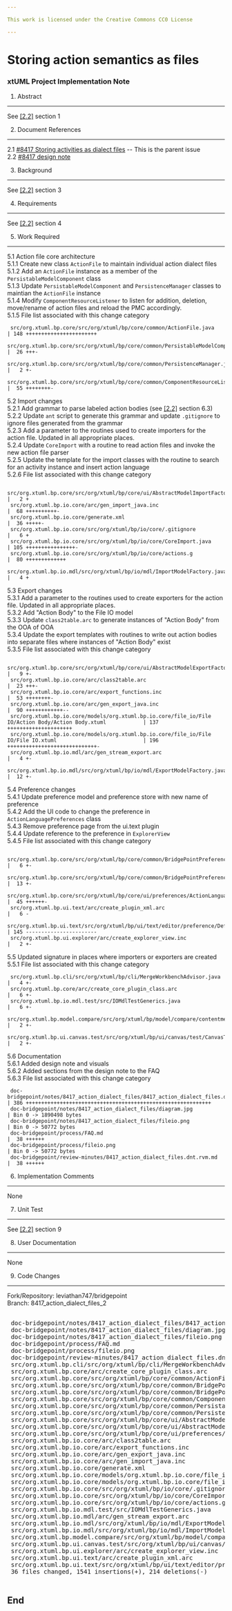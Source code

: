 ```yaml
---

This work is licensed under the Creative Commons CC0 License

---
```


# Storing action semantics as files
### xtUML Project Implementation Note

1. Abstract
-----------
See [[2.2]](#2.2) section 1

2. Document References
----------------------
<a id="2.1"></a>2.1 [#8417 Storing activities as dialect files](https://support.onefact.net/issues/8417) -- This is the parent issue  
<a id="2.2"></a>2.2 [#8417 design note](8417_action_dialect_files.dnt.md)  

3. Background
-------------
See [[2.2]](#2.2) section 3

4. Requirements
---------------
See [[2.2]](#2.2) section 4

5. Work Required
----------------

5.1 Action file core architecture  
5.1.1 Create new class `ActionFile` to maintain individual action dialect files  
5.1.2 Add an `ActionFile` instance as a member of the
`PersistableModelComponent` class  
5.1.3 Update `PersistableModelComponent` and `PersistenceManager` classes to
maintian the `ActionFile` instance  
5.1.4 Modify `ComponentResourceListener` to listen for addition, deletion,
move/rename of action files and reload the PMC accordingly.  
5.1.5 File list associated with this change category  
```
 src/org.xtuml.bp.core/src/org/xtuml/bp/core/common/ActionFile.java                                            | 148 +++++++++++++++++++++++
 src/org.xtuml.bp.core/src/org/xtuml/bp/core/common/PersistableModelComponent.java                             |  26 +++-
 src/org.xtuml.bp.core/src/org/xtuml/bp/core/common/PersistenceManager.java                                    |   2 +-
 src/org.xtuml.bp.core/src/org/xtuml/bp/core/common/ComponentResourceListener.java                             |  55 ++++++++-
```

5.2 Import changes  
5.2.1 Add grammar to parse labeled action bodies (see [[2.2]](#2.2) section
6.3)  
5.2.2 Update `ant` script to generate this grammar and update `.gitignore` to
ignore files generated from the grammar  
5.2.3 Add a parameter to the routines used to create importers for the action
file. Updated in all appropriate places.  
5.2.4 Update `CoreImport` with a routine to read action files and invoke the new
action file parser  
5.2.5 Update the template for the import classes with the routine to search for
an activity instance and insert action language  
5.2.6 File list associated with this change category  
```
 src/org.xtuml.bp.core/src/org/xtuml/bp/core/ui/AbstractModelImportFactory.java                                |   2 +
 src/org.xtuml.bp.io.core/arc/gen_import_java.inc                                                              |  68 ++++++++++-
 src/org.xtuml.bp.io.core/generate.xml                                                                         |  36 +++++-
 src/org.xtuml.bp.io.core/src/org/xtuml/bp/io/core/.gitignore                                                  |   6 +
 src/org.xtuml.bp.io.core/src/org/xtuml/bp/io/core/CoreImport.java                                             | 105 ++++++++++++++++-
 src/org.xtuml.bp.io.core/src/org/xtuml/bp/io/core/actions.g                                                   |  80 +++++++++++++
 src/org.xtuml.bp.io.mdl/src/org/xtuml/bp/io/mdl/ImportModelFactory.java                                       |   4 +
```

5.3 Export changes  
5.3.1 Add a parameter to the routines used to create exporters for the action
file. Updated in all appropriate places.  
5.3.2 Add "Action Body" to the File IO model  
5.3.3 Update `class2table.arc` to generate instances of "Action Body" from the
OOA of OOA  
5.3.4 Update the export templates with routines to write out action bodies into
separate files where instances of "Action Body" exist  
5.3.5 File list associated with this change category  
```
 src/org.xtuml.bp.core/src/org/xtuml/bp/core/ui/AbstractModelExportFactory.java                                |   9 +-
 src/org.xtuml.bp.io.core/arc/class2table.arc                                                                  |  23 +++-
 src/org.xtuml.bp.io.core/arc/export_functions.inc                                                             |  53 ++++++++-
 src/org.xtuml.bp.io.core/arc/gen_export_java.inc                                                              |  90 ++++++++++++--
 src/org.xtuml.bp.io.core/models/org.xtuml.bp.io.core/file_io/File IO/Action Body/Action Body.xtuml            | 137 +++++++++++++++++++++
 src/org.xtuml.bp.io.core/models/org.xtuml.bp.io.core/file_io/File IO/File IO.xtuml                            | 196 +++++++++++++++++++++++++++++-
 src/org.xtuml.bp.io.mdl/arc/gen_stream_export.arc                                                             |   4 +-
 src/org.xtuml.bp.io.mdl/src/org/xtuml/bp/io/mdl/ExportModelFactory.java                                       |  12 +-
```

5.4 Preference changes  
5.4.1 Update preference model and preference store with new name of preference  
5.4.2 Add the UI code to change the preference in `ActionLanguagePreferences`
class  
5.4.3 Remove preference page from the ui.text plugin  
5.4.4 Update reference to the preference in `ExplorerView`  
5.4.5 File list associated with this change category  
```
 src/org.xtuml.bp.core/src/org/xtuml/bp/core/common/BridgePointPreferencesModel.java                           |   6 +-
 src/org.xtuml.bp.core/src/org/xtuml/bp/core/common/BridgePointPreferencesStore.java                           |  13 +-
 src/org.xtuml.bp.core/src/org/xtuml/bp/core/ui/preferences/ActionLanguagePreferences.java                     |  45 ++++++-
 src/org.xtuml.bp.ui.text/arc/create_plugin_xml.arc                                                            |   6 -
 src/org.xtuml.bp.ui.text/src/org/xtuml/bp/ui/text/editor/preference/DefaultActivityEditorPreferencesPage.java | 145 -----------------------
 src/org.xtuml.bp.ui.explorer/arc/create_explorer_view.inc                                                     |   2 +-
```

5.5 Updated signature in places where importers or exporters are created  
5.5.1 File list associated with this change category  
```
 src/org.xtuml.bp.cli/src/org/xtuml/bp/cli/MergeWorkbenchAdvisor.java                                          |   4 +-
 src/org.xtuml.bp.core/arc/create_core_plugin_class.arc                                                        |   6 +-
 src/org.xtuml.bp.io.mdl.test/src/IOMdlTestGenerics.java                                                       |   6 +-
 src/org.xtuml.bp.model.compare/src/org/xtuml/bp/model/compare/contentmergeviewer/ModelContentMergeViewer.java |   2 +-
 src/org.xtuml.bp.ui.canvas.test/src/org/xtuml/bp/ui/canvas/test/CanvasTest.java                               |   2 +-
```

5.6 Documentation  
5.6.1 Added design note and visuals  
5.6.2 Added sections from the design note to the FAQ  
5.6.3 File list associated with this change category  
```
 doc-bridgepoint/notes/8417_action_dialect_files/8417_action_dialect_files.dnt.md                              | 386 ++++++++++++++++++++++++++++++++++++++++++++++++++++++++++++
 doc-bridgepoint/notes/8417_action_dialect_files/diagram.jpg                                                   | Bin 0 -> 1890498 bytes
 doc-bridgepoint/notes/8417_action_dialect_files/fileio.png                                                    | Bin 0 -> 50772 bytes
 doc-bridgepoint/process/FAQ.md                                                                                |  38 ++++++
 doc-bridgepoint/process/fileio.png                                                                            | Bin 0 -> 50772 bytes
 doc-bridgepoint/review-minutes/8417_action_dialect_files.dnt.rvm.md                                           |  38 ++++++
```

6. Implementation Comments
--------------------------
None

7. Unit Test
------------
See [[2.2]](#2.2) section 9

8. User Documentation
---------------------
None

9. Code Changes
---------------
Fork/Repository: leviathan747/bridgepoint  
Branch: 8417_action_dialect_files_2  

<pre>

 doc-bridgepoint/notes/8417_action_dialect_files/8417_action_dialect_files.dnt.md                              | 386 ++++++++++++++++++++++++++++++++++++++++++++++++++++++++++++
 doc-bridgepoint/notes/8417_action_dialect_files/diagram.jpg                                                   | Bin 0 -> 1890498 bytes
 doc-bridgepoint/notes/8417_action_dialect_files/fileio.png                                                    | Bin 0 -> 50772 bytes
 doc-bridgepoint/process/FAQ.md                                                                                |  38 ++++++
 doc-bridgepoint/process/fileio.png                                                                            | Bin 0 -> 50772 bytes
 doc-bridgepoint/review-minutes/8417_action_dialect_files.dnt.rvm.md                                           |  38 ++++++
 src/org.xtuml.bp.cli/src/org/xtuml/bp/cli/MergeWorkbenchAdvisor.java                                          |   4 +-
 src/org.xtuml.bp.core/arc/create_core_plugin_class.arc                                                        |   6 +-
 src/org.xtuml.bp.core/src/org/xtuml/bp/core/common/ActionFile.java                                            | 148 +++++++++++++++++++++++
 src/org.xtuml.bp.core/src/org/xtuml/bp/core/common/BridgePointPreferencesModel.java                           |   6 +-
 src/org.xtuml.bp.core/src/org/xtuml/bp/core/common/BridgePointPreferencesStore.java                           |  13 +-
 src/org.xtuml.bp.core/src/org/xtuml/bp/core/common/ComponentResourceListener.java                             |  55 ++++++++-
 src/org.xtuml.bp.core/src/org/xtuml/bp/core/common/PersistableModelComponent.java                             |  26 +++-
 src/org.xtuml.bp.core/src/org/xtuml/bp/core/common/PersistenceManager.java                                    |   2 +-
 src/org.xtuml.bp.core/src/org/xtuml/bp/core/ui/AbstractModelExportFactory.java                                |   9 +-
 src/org.xtuml.bp.core/src/org/xtuml/bp/core/ui/AbstractModelImportFactory.java                                |   2 +
 src/org.xtuml.bp.core/src/org/xtuml/bp/core/ui/preferences/ActionLanguagePreferences.java                     |  45 ++++++-
 src/org.xtuml.bp.io.core/arc/class2table.arc                                                                  |  23 +++-
 src/org.xtuml.bp.io.core/arc/export_functions.inc                                                             |  53 ++++++++-
 src/org.xtuml.bp.io.core/arc/gen_export_java.inc                                                              |  90 ++++++++++++--
 src/org.xtuml.bp.io.core/arc/gen_import_java.inc                                                              |  68 ++++++++++-
 src/org.xtuml.bp.io.core/generate.xml                                                                         |  36 +++++-
 src/org.xtuml.bp.io.core/models/org.xtuml.bp.io.core/file_io/File IO/Action Body/Action Body.xtuml            | 137 +++++++++++++++++++++
 src/org.xtuml.bp.io.core/models/org.xtuml.bp.io.core/file_io/File IO/File IO.xtuml                            | 196 +++++++++++++++++++++++++++++-
 src/org.xtuml.bp.io.core/src/org/xtuml/bp/io/core/.gitignore                                                  |   6 +
 src/org.xtuml.bp.io.core/src/org/xtuml/bp/io/core/CoreImport.java                                             | 105 ++++++++++++++++-
 src/org.xtuml.bp.io.core/src/org/xtuml/bp/io/core/actions.g                                                   |  80 +++++++++++++
 src/org.xtuml.bp.io.mdl.test/src/IOMdlTestGenerics.java                                                       |   6 +-
 src/org.xtuml.bp.io.mdl/arc/gen_stream_export.arc                                                             |   4 +-
 src/org.xtuml.bp.io.mdl/src/org/xtuml/bp/io/mdl/ExportModelFactory.java                                       |  12 +-
 src/org.xtuml.bp.io.mdl/src/org/xtuml/bp/io/mdl/ImportModelFactory.java                                       |   4 +
 src/org.xtuml.bp.model.compare/src/org/xtuml/bp/model/compare/contentmergeviewer/ModelContentMergeViewer.java |   2 +-
 src/org.xtuml.bp.ui.canvas.test/src/org/xtuml/bp/ui/canvas/test/CanvasTest.java                               |   2 +-
 src/org.xtuml.bp.ui.explorer/arc/create_explorer_view.inc                                                     |   2 +-
 src/org.xtuml.bp.ui.text/arc/create_plugin_xml.arc                                                            |   6 -
 src/org.xtuml.bp.ui.text/src/org/xtuml/bp/ui/text/editor/preference/DefaultActivityEditorPreferencesPage.java | 145 -----------------------
 36 files changed, 1541 insertions(+), 214 deletions(-)

</pre>

End
---

